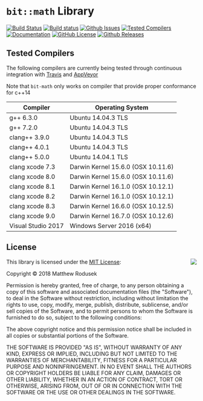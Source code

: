 # `bit::math` Library

[![Build Status](https://travis-ci.org/bitwizeshift/bit-math.svg?branch=master)](https://travis-ci.org/bitwizeshift/bit-math)
[![Build status](https://ci.appveyor.com/api/projects/status/hipjldpx3sqact30?svg=true)](https://ci.appveyor.com/project/bitwizeshift/bit-math)
[![Github Issues](https://img.shields.io/github/issues/bitwizeshift/bit-math.svg)](http://github.com/bitwizeshift/bit-math/issues)
[![Tested Compilers](https://img.shields.io/badge/compilers-gcc%20%7C%20clang%20%7C%20msvc-blue.svg)](#tested-compilers)
[![Documentation](https://img.shields.io/badge/docs-doxygen-blue.svg)](http://bitwizeshift.github.io/bit-math)
[![GitHub License](https://img.shields.io/badge/license-MIT-blue.svg)](https://raw.githubusercontent.com/bitwizeshift/bit-math/master/LICENSE.md)
[![Github Releases](https://img.shields.io/github/release/bitwizeshift/bit-math.svg)](https://github.com/bitwizeshift/bit-math/releases)

## <a name="tested-compilers"></a>Tested Compilers

The following compilers are currently being tested through continuous integration with [Travis](https://travis-ci.org/bitwizeshift/bit-math) and [AppVeyor](https://ci.appveyor.com/project/bitwizeshift/bit-math/)

Note that `bit-math` only works on compiler that provide proper conformance for c++14

| Compiler              | Operating System                   |
|-----------------------|------------------------------------|
| g++ 6.3.0             | Ubuntu 14.04.3 TLS                 |
| g++ 7.2.0             | Ubuntu 14.04.3 TLS                 |
| clang++ 3.9.0         | Ubuntu 14.04.3 TLS                 |
| clang++ 4.0.1         | Ubuntu 14.04.3 TLS                 |
| clang++ 5.0.0         | Ubuntu 14.04.1 TLS                 |
| clang xcode 7.3       | Darwin Kernel 15.6.0 (OSX 10.11.6) |
| clang xcode 8.0       | Darwin Kernel 15.6.0 (OSX 10.11.6) |
| clang xcode 8.1       | Darwin Kernel 16.1.0 (OSX 10.12.1) |
| clang xcode 8.2       | Darwin Kernel 16.1.0 (OSX 10.12.1) |
| clang xcode 8.3       | Darwin Kernel 16.6.0 (OSX 10.12.5) |
| clang xcode 9.0       | Darwin Kernel 16.7.0 (OSX 10.12.6) |
| Visual Studio 2017    | Windows Server 2016 (x64)          |

## <a name="license"></a>License

<img align="right" src="http://opensource.org/trademarks/opensource/OSI-Approved-License-100x137.png">

This library is licensed under the [MIT License](http://opensource.org/licenses/MIT):

Copyright &copy; 2018 Matthew Rodusek

Permission is hereby granted, free of charge, to any person obtaining a copy
of this software and associated documentation files (the "Software"), to deal
in the Software without restriction, including without limitation the rights
to use, copy, modify, merge, publish, distribute, sublicense, and/or sell
copies of the Software, and to permit persons to whom the Software is
furnished to do so, subject to the following conditions:

The above copyright notice and this permission notice shall be included in all
copies or substantial portions of the Software.

THE SOFTWARE IS PROVIDED "AS IS", WITHOUT WARRANTY OF ANY KIND, EXPRESS OR
IMPLIED, INCLUDING BUT NOT LIMITED TO THE WARRANTIES OF MERCHANTABILITY,
FITNESS FOR A PARTICULAR PURPOSE AND NONINFRINGEMENT. IN NO EVENT SHALL THE
AUTHORS OR COPYRIGHT HOLDERS BE LIABLE FOR ANY CLAIM, DAMAGES OR OTHER
LIABILITY, WHETHER IN AN ACTION OF CONTRACT, TORT OR OTHERWISE, ARISING FROM,
OUT OF OR IN CONNECTION WITH THE SOFTWARE OR THE USE OR OTHER DEALINGS IN THE
SOFTWARE.
